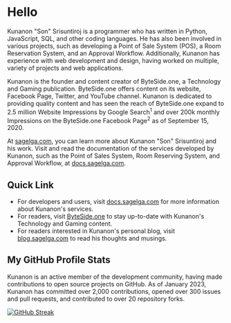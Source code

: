 # Hello
Kunanon "Son" Srisuntiroj is a programmer who has written in Python, JavaScript, SQL, and other coding languages. He has also been involved in various projects, such as developing a Point of Sale System (POS), a Room Reservation System, and an Approval Workflow. Additionally, Kunanon has experience with web development and design, having worked on multiple, variety of projects and web applications.

Kunanon is the founder and content creator of ByteSide.one, a Technology and Gaming publication. ByteSide.one offers content on its website, Facebook Page, Twitter, and YouTube channel. Kunanon is dedicated to providing quality content and has seen the reach of ByteSide.one expand to 2.5 million Website Impressions by Google Search<sup>1</sup> and over 200k monthly Impressions on the ByteSide.one Facebook Page<sup>2</sup> as of September 15, 2020.

At [sagelga.com](www.sagelga.com), you can learn more about Kunanon "Son" Srisuntiroj and his work. Visit and read the documentation of the services developed by Kunanon, such as the Point of Sales System, Room Reserving System, and Approval Workflow, at [docs.sagelga.com](docs.sagelga.com).

## Quick Link
- For developers and users, visit [docs.sagelga.com](https://docs.sagelga.com/) for more information about Kunanon's services.
- For readers, visit [ByteSide.one](https://byteside.one/th/) to stay up-to-date with Kunanon's Technology and Gaming content.
- For readers interested in Kunanon's personal blog, visit [blog.sagelga.com](https://blog.sagelga.com/) to read his thoughts and musings.

## My GitHub Profile Stats
Kunanon is an active member of the development community, having made contributions to open source projects on GitHub. As of January 2023, Kunanon has committed over 2,000 contributions, opened over 300 issues and pull requests, and contributed to over 20 repository forks.

[![GitHub Streak](http://github-readme-streak-stats.herokuapp.com?user=sagelga&hide_border=true&date_format=j%20M%5B%20Y%5D&fire=DD2727)](https://git.io/streak-stats)
